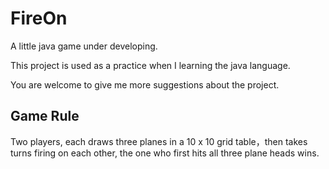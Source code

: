 FireOn
======

A little java game under developing.

This project is used as a practice when I learning the java language.

You are welcome to give me more suggestions about the project.

## Game Rule
Two players, each draws three planes in a 10 x 10 grid table，then takes turns firing on each other, the one who first hits all three plane heads wins.

